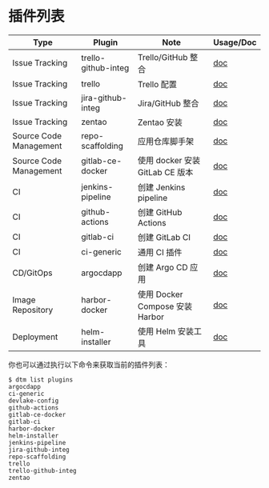 # 插件列表


| Type                   | Plugin              | Note                            | Usage/Doc                               |
| ---------------------- | ------------------- | ------------------------------- | --------------------------------------- |
| Issue Tracking         | trello-github-integ | Trello/GitHub 整合              | [doc](trello-github-integ.md)           |
| Issue Tracking         | trello              | Trello 配置                     | [doc](trello.md)                        |
| Issue Tracking         | jira-github-integ   | Jira/GitHub 整合                | [doc](jira-github-integ.md)             |
| Issue Tracking         | zentao              | Zentao 安装                     | [doc](zentao.md)                        |
| Source Code Management | repo-scaffolding    | 应用仓库脚手架                  | [doc](repo-scaffolding.md)              |
| Source Code Management | gitlab-ce-docker    | 使用 docker 安装 GitLab CE 版本 | [doc](gitlab-ce-docker.md)              |
| CI                     | jenkins-pipeline    | 创建 Jenkins pipeline           | [doc](jenkins-pipeline.md)              |
| CI                     | github-actions      | 创建 GitHub Actions             | [doc](github-actions.md)                |
| CI                     | gitlab-ci           | 创建 GitLab CI                  | [doc](gitlab-ci.md)                     |
| CI                     | ci-generic          | 通用 CI 插件                    | [doc](ci-generic.md)                    |
| CD/GitOps              | argocdapp           | 创建 Argo CD 应用               | [doc](argocdapp.md)                     |
| Image Repository       | harbor-docker       | 使用 Docker Compose 安装 Harbor | [doc](harbor-docker.md)                 |
| Deployment             | helm-installer      | 使用 Helm 安装工具              | [doc](helm-installer/helm-installer.md) |

你也可以通过执行以下命令来获取当前的插件列表：

```shell
$ dtm list plugins
argocdapp
ci-generic
devlake-config
github-actions
gitlab-ce-docker
gitlab-ci
harbor-docker
helm-installer
jenkins-pipeline
jira-github-integ
repo-scaffolding
trello
trello-github-integ
zentao
```
